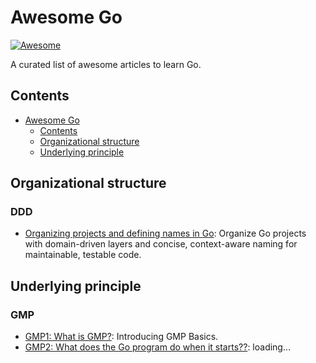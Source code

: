 # Awesome Go

[![Awesome](https://cdn.rawgit.com/sindresorhus/awesome/d7305f38d29fed78fa85652e3a63e154dd8e8829/media/badge.svg)](https://github.com/sindresorhus/awesome)

A curated list of awesome articles to learn Go.

## Contents

- [Awesome Go](#awesome-go)
  - [Contents](#contents)
  - [Organizational structure](#Organizational-structure)
  - [Underlying principle](#Underlying-principle)


## Organizational structure

### DDD
- [Organizing projects and defining names in Go](https://medium.com/inside-picpay/organizing-projects-and-defining-names-in-go-7f0eab45375d): Organize Go projects with domain-driven layers and concise, context-aware naming for maintainable, testable code.


## Underlying principle

### GMP
- [GMP1: What is GMP?](https://juejin.cn/post/7324931501926875170): Introducing GMP Basics.
- [GMP2: What does the Go program do when it starts??](https://juejin.cn/post/7327138554756857908): loading...
